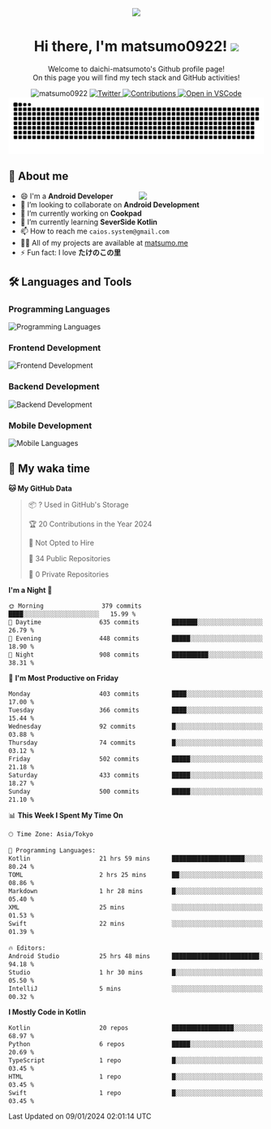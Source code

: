 <p align="center"><img src="https://capsule-render.vercel.app/api?type=waving&color=gradient&height=300&section=header&text=Hi%20I%27m%20matsumo&fontSize=90&animation=fadeIn&fontAlignY=38&desc=Welcome%20to%20daichi-matsumoto%27s%20GitHub%20profile%20&descAlignY=55&descAlign=62"></p>

<h1 align="center">Hi there, I'm matsumo0922! <img src="https://media.giphy.com/media/hvRJCLFzcasrR4ia7z/giphy.gif" width="32"></h1>

<p align="center">
Welcome to daichi-matsumoto's Github profile page!<br>
On this page you will find my tech stack and GitHub activities!
</p>

<div align="center">
  <img src="https://komarev.com/ghpvc/?username=matsumo0922&label=Profile%20views&color=ac3726&style=flat" alt="matsumo0922" />
  <a href="https://twitter.com/matsumo0922">
    <img src="https://badgen.net/badge/twitter/@matsumo0922?icon=twitter" alt="Twitter" />
  </a>
  <a href="https://qiita.com/CAIOS">
    <img src="https://badgen.org/img/qiita/CAIOS/contributions?style=flat" alt="Contributions" />
  </a>
  <a href="https://open.vscode.dev/matsumo0922/matsumo0922">
    <img alt="Open in VSCode" src="https://img.shields.io/static/v1?logo=visualstudiocode&label=&message=Open%20in%20Visual%20Studio%20Code&labelColor=2c2c32&color=007acc&logoColor=007acc" />
  </a>
</div>

<picture>
  <source media="(prefers-color-scheme: dark)" srcset="./resources/github-contribution-grid-snake-dark.svg" />
  <source media="(prefers-color-scheme: light)" srcset="./resources/github-contribution-grid-snake-light.svg" />
  <img alt="github-snake" src="./resources/github-contribution-grid-snake-light.svg" />
</picture>

## 📝 About me

<picture>
  <source media="(prefers-color-scheme: dark)" srcset="https://github-readme-stats.vercel.app/api?username=matsumo0922&show_icons=true&locale=en&theme=dark" />
  <source media="(prefers-color-scheme: light)" srcset="https://github-readme-stats.vercel.app/api?username=matsumo0922&show_icons=true&locale=en&theme=default" />
  <img align="right" width="49%" src="https://github-readme-stats.vercel.app/api?username=matsumo0922&show_icons=true&locale=en&theme=default" />
</picture>

- 😄 I'm a **Android Developer**
- 👯 I’m looking to collaborate on **Android Development**
- 🔭 I’m currently working on **Cookpad**
- 🌱 I’m currently learning **SeverSide Kotlin**
- 📫 How to reach me `caios.system@gmail.com`
- 👨‍💻 All of my projects are available at [matsumo.me](matsumo.me)
- ⚡ Fun fact: I love **たけのこの里**

## 🛠️ Languages and Tools

### Programming Languages
![Programming Languages](https://skillicons.dev/icons?i=kotlin,java,c,cpp,ruby,py,md)

### Frontend Development
![Frontend Development](https://skillicons.dev/icons?i=kotlin,next,react,html,css)

### Backend Development
![Backend Development](https://skillicons.dev/icons?i=kotlin,graphql,rails,redis,nodejs)

### Mobile Development
![Mobile Languages](https://skillicons.dev/icons?i=kotlin,ktor)

## 📌 My waka time
<!--START_SECTION:waka-->
**🐱 My GitHub Data** 

> 📦 ? Used in GitHub's Storage 
 > 
> 🏆 20 Contributions in the Year 2024
 > 
> 🚫 Not Opted to Hire
 > 
> 📜 34 Public Repositories 
 > 
> 🔑 0 Private Repositories 
 > 
**I'm a Night 🦉** 

```text
🌞 Morning                379 commits         ████░░░░░░░░░░░░░░░░░░░░░   15.99 % 
🌆 Daytime                635 commits         ███████░░░░░░░░░░░░░░░░░░   26.79 % 
🌃 Evening                448 commits         █████░░░░░░░░░░░░░░░░░░░░   18.90 % 
🌙 Night                  908 commits         ██████████░░░░░░░░░░░░░░░   38.31 % 
```
📅 **I'm Most Productive on Friday** 

```text
Monday                   403 commits         ████░░░░░░░░░░░░░░░░░░░░░   17.00 % 
Tuesday                  366 commits         ████░░░░░░░░░░░░░░░░░░░░░   15.44 % 
Wednesday                92 commits          █░░░░░░░░░░░░░░░░░░░░░░░░   03.88 % 
Thursday                 74 commits          █░░░░░░░░░░░░░░░░░░░░░░░░   03.12 % 
Friday                   502 commits         █████░░░░░░░░░░░░░░░░░░░░   21.18 % 
Saturday                 433 commits         █████░░░░░░░░░░░░░░░░░░░░   18.27 % 
Sunday                   500 commits         █████░░░░░░░░░░░░░░░░░░░░   21.10 % 
```


📊 **This Week I Spent My Time On** 

```text
🕑︎ Time Zone: Asia/Tokyo

💬 Programming Languages: 
Kotlin                   21 hrs 59 mins      ████████████████████░░░░░   80.24 % 
TOML                     2 hrs 25 mins       ██░░░░░░░░░░░░░░░░░░░░░░░   08.86 % 
Markdown                 1 hr 28 mins        █░░░░░░░░░░░░░░░░░░░░░░░░   05.40 % 
XML                      25 mins             ░░░░░░░░░░░░░░░░░░░░░░░░░   01.53 % 
Swift                    22 mins             ░░░░░░░░░░░░░░░░░░░░░░░░░   01.39 % 

🔥 Editors: 
Android Studio           25 hrs 48 mins      ████████████████████████░   94.18 % 
Studio                   1 hr 30 mins        █░░░░░░░░░░░░░░░░░░░░░░░░   05.50 % 
IntelliJ                 5 mins              ░░░░░░░░░░░░░░░░░░░░░░░░░   00.32 % 
```

**I Mostly Code in Kotlin** 

```text
Kotlin                   20 repos            █████████████████░░░░░░░░   68.97 % 
Python                   6 repos             █████░░░░░░░░░░░░░░░░░░░░   20.69 % 
TypeScript               1 repo              █░░░░░░░░░░░░░░░░░░░░░░░░   03.45 % 
HTML                     1 repo              █░░░░░░░░░░░░░░░░░░░░░░░░   03.45 % 
Swift                    1 repo              █░░░░░░░░░░░░░░░░░░░░░░░░   03.45 % 
```




 Last Updated on 09/01/2024 02:01:14 UTC
<!--END_SECTION:waka-->
